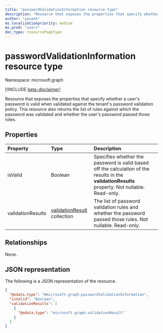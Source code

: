 ```yaml
---
title: "passwordValidationInformation resource type"
description: "Resource that exposes the properties that specify whether a user's password is valid when validated against the tenant's password validation policy."
author: "yyuank"
ms.localizationpriority: medium
ms.prod: "users"
doc_type: resourcePageType
---
```


# passwordValidationInformation resource type

Namespace: microsoft.graph

[!INCLUDE [beta-disclaimer](../../includes/beta-disclaimer.md)]

Resource that exposes the properties that specify whether a user's password is valid when validated against the tenant's password validation policy. This resource also returns the list of rules against which the password was validated and whether the user's password passed those roles.


## Properties
|Property|Type|Description|
|:---|:---|:---|
|isValid|Boolean| Specifies whether the password is valid based off the calculation of the results in the **validationResults** property. Not nullable. Read-only. |
|validationResults|[validationResult](../resources/validationresult.md) collection| The list of password validation rules and whether the password passed those rules. Not nullable. Read-only. |

## Relationships
None.

## JSON representation
The following is a JSON representation of the resource.
<!-- {
  "blockType": "resource",
  "@odata.type": "microsoft.graph.passwordValidationInformation"
}
-->
``` json
{
  "@odata.type": "#microsoft.graph.passwordValidationInformation",
  "isValid": "Boolean",
  "validationResults": [
    {
      "@odata.type": "microsoft.graph.validationResult"
    }
  ]
}
```

